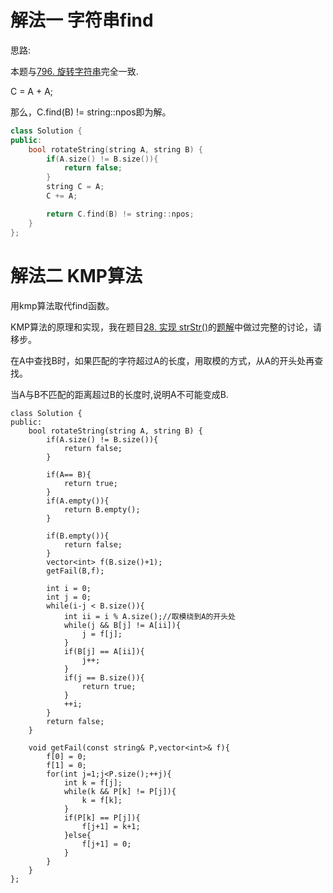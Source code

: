 # 解法一 字符串find
思路:

本题与[796. 旋转字符串](https://leetcode-cn.com/problems/rotate-string/)完全一致.

C = A + A;

那么，C.find(B) != string::npos即为解。


```cpp
class Solution {
public:
    bool rotateString(string A, string B) {
        if(A.size() != B.size()){
            return false;
        }
        string C = A;
        C += A;

        return C.find(B) != string::npos;
    }
};
```

# 解法二 KMP算法
用kmp算法取代find函数。

KMP算法的原理和实现，我在题目[28. 实现 strStr()](https://leetcode-cn.com/problems/implement-strstr/)的[题解](https://leetcode-cn.com/problems/implement-strstr/solution/kmpsuan-fa-by-jason-2-ro9a/)中做过完整的讨论，请移步。

在A中查找B时，如果匹配的字符超过A的长度，用取模的方式，从A的开头处再查找。

当A与B不匹配的距离超过B的长度时,说明A不可能变成B.

```
class Solution {
public:
    bool rotateString(string A, string B) {
        if(A.size() != B.size()){
            return false;
        }

        if(A== B){
            return true;
        }
        if(A.empty()){
            return B.empty();
        }

        if(B.empty()){
            return false;
        }
        vector<int> f(B.size()+1);
        getFail(B,f);

        int i = 0;
        int j = 0;
        while(i-j < B.size()){
            int ii = i % A.size();//取模绕到A的开头处
            while(j && B[j] != A[ii]){
                j = f[j];
            }
            if(B[j] == A[ii]){
                j++;
            }
            if(j == B.size()){
                return true;
            }
            ++i;
        }
        return false;
    }

    void getFail(const string& P,vector<int>& f){
        f[0] = 0;
        f[1] = 0;
        for(int j=1;j<P.size();++j){
            int k = f[j];
            while(k && P[k] != P[j]){
                k = f[k];
            }
            if(P[k] == P[j]){
                f[j+1] = k+1;
            }else{
                f[j+1] = 0;
            }
        }
    }
};
```
